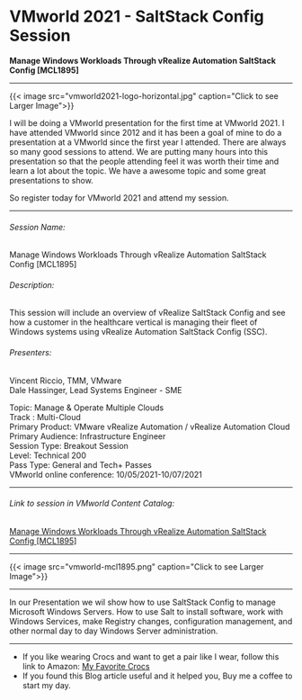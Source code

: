# VMworld 2021 - SaltStack Config Session


**Manage Windows Workloads Through vRealize Automation SaltStack Config [MCL1895]**

<!--more-->

---

{{< image src="vmworld2021-logo-horizontal.jpg" caption="Click to see Larger Image">}}  

I will be doing a VMworld presentation for the first time at VMworld 2021. I have attended VMworld since 2012 and it has been a goal of mine to do a presentation at a VMworld since the first year I attended.  There are always so many good sessions to attend. We are putting many hours into this presentation so that the people attending feel it was worth their time and learn a lot about the topic. We have a awesome topic and some great presentations to show.  

So register today for VMworld 2021 and attend my session.  

---

###### Session Name:
Manage Windows Workloads Through vRealize Automation SaltStack Config [MCL1895]

###### Description:
This session will include an overview of vRealize SaltStack Config and see how a customer in the healthcare vertical is managing their fleet of Windows systems using vRealize Automation SaltStack Config (SSC).

###### Presenters:
Vincent Riccio, TMM, VMware  
Dale Hassinger, Lead Systems Engineer - SME  

Topic: Manage & Operate Multiple Clouds  
Track : Multi-Cloud  
Primary Product: VMware vRealize Automation / vRealize Automation Cloud  
Primary Audience: Infrastructure Engineer  
Session Type: Breakout Session  
Level: Technical 200  
Pass Type: General and Tech+ Passes  
VMworld online conference: 10/05/2021-10/07/2021

---

###### Link to session in VMworld Content Catalog:  

<a href="https://www.vmware.com/vmworld/en/video-library/video-landing.html?sessionid=1621001698288001Ro2y&videoId=6274088354001" target="_blank">Manage Windows Workloads Through vRealize Automation SaltStack Config [MCL1895]</a>

---

{{< image src="vmworld-mcl1895.png" caption="Click to see Larger Image">}}  

---

In our Presentation we wil show how to use SaltStack Config to manage Microsoft Windows Servers. How to use Salt to install software, work with Windows Services, make Registry changes, configuration management, and other normal day to day Windows Server administration.  

---

* If you like wearing Crocs and want to get a pair like I wear, follow this link to Amazon:
<a target="_blank" href="https://www.amazon.com/dp/B001V7Z27W?psc=1&amp;ref=ppx_yo2ov_dt_b_product_details&_encoding=UTF8&tag=vcrocs-20&linkCode=ur2&linkId=fa4c787c9ab59a9b8a54b48c402b8517&camp=1789&creative=9325">My Favorite Crocs</a>  
* If you found this Blog article useful and it helped you, Buy me a coffee to start my day.  

<center>
<script type="text/javascript" src="https://cdnjs.buymeacoffee.com/1.0.0/button.prod.min.js" data-name="bmc-button" data-slug="dalehassinger" data-color="#FFDD00" data-emoji=""  data-font="Cookie" data-text="Buy me a coffee" data-outline-color="#000000" data-font-color="#000000" data-coffee-color="#ffffff" ></script>
</center>

